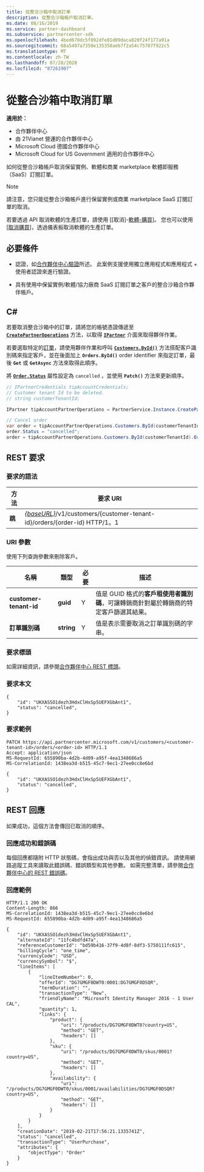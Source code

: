 ```yaml
---
title: 從整合沙箱中取消訂單
description: 從整合沙箱帳戶取消訂單。
ms.date: 08/16/2019
ms.service: partner-dashboard
ms.subservice: partnercenter-sdk
ms.openlocfilehash: 4bed678dc5f892dfe81d09daca820f24f177a91a
ms.sourcegitcommit: 68a5497a7350e135358aeb7f2a54c75707f922c5
ms.translationtype: MT
ms.contentlocale: zh-TW
ms.lasthandoff: 07/28/2020
ms.locfileid: "87261907"
---
```

# <a name="cancel-an-order-from-the-integration-sandbox"></a>從整合沙箱中取消訂單

**適用於：**

- 合作夥伴中心
- 由 21Vianet 營運的合作夥伴中心
- Microsoft Cloud 德國合作夥伴中心
- Microsoft Cloud for US Government 適用的合作夥伴中心

如何從整合沙箱帳戶取消保留實例、軟體和商業 marketplace 軟體即服務（SaaS）訂閱訂單。

>[!NOTE]
>請注意，您只能從整合沙箱帳戶進行保留實例或商業 marketplace SaaS 訂閱訂單的取消。  

若要透過 API 取消軟體的生產訂單，請使用 [[取消]-[軟體-購買](cancel-software-purchases.md)]。
您也可以使用 [[取消購買](https://docs.microsoft.com/partner-center/csp-software-subscriptions)]，透過儀表板取消軟體的生產訂單。

## <a name="prerequisites"></a>必要條件

- 認證，如[合作夥伴中心驗證](partner-center-authentication.md)所述。 此案例支援使用獨立應用程式和應用程式 + 使用者認證來進行驗證。

- 具有使用中保留實例/軟體/協力廠商 SaaS 訂閱訂單之客戶的整合沙箱合作夥伴帳戶。

## <a name="c"></a>C\#

若要取消整合沙箱中的訂單，請將您的帳號憑證傳遞至 [**`CreatePartnerOperations`**](https://docs.microsoft.com/dotnet/api/microsoft.store.partnercenter.partnerservice.instance) 方法，以取得 [**`IPartner`**](https://docs.microsoft.com/dotnet/api/microsoft.store.partnercenter.ipartner) 介面來取得夥伴作業。

若要選取特定的[訂單](order-resources.md#order)，請使用夥伴作業和呼叫 [**`Customers.ById()`**](https://docs.microsoft.com/dotnet/api/microsoft.store.partnercenter.customers.icustomercollection.byid) 方法搭配客戶識別碼來指定客戶，並在後面加上 **`Orders.ById()`** order identifier 來指定訂單，最後 **`Get`** 或 **`GetAsync`** 方法來取得此順序。

將 [**`Order.Status`**](order-resources.md#order) 屬性設定為 `cancelled` ，並使用 **`Patch()`** 方法來更新順序。

``` csharp
// IPartnerCredentials tipAccountCredentials;
// Customer tenant Id to be deleted.
// string customerTenantId;

IPartner tipAccountPartnerOperations = PartnerService.Instance.CreatePartnerOperations(tipAccountCredentials);

// Cancel order
var order = tipAccountPartnerOperations.Customers.ById(customerTenantId).Orders.ById(orderId).Get();
order.Status = "cancelled";
order = tipAccountPartnerOperations.Customers.ById(customerTenantId).Orders.ById(orderId).Patch(order);

```

## <a name="rest-request"></a>REST 要求

### <a name="request-syntax"></a>要求的語法

| 方法     | 要求 URI                                                                            |
|------------|----------------------------------------------------------------------------------------|
| **跳** | [*{baseURL}*](partner-center-rest-urls.md)/v1/customers/{customer-tenant-id}/orders/{order-id} HTTP/1。1 |

### <a name="uri-parameter"></a>URI 參數

使用下列查詢參數來刪除客戶。

| 名稱                   | 類型     | 必要 | 描述                                                                                                                                            |
|------------------------|----------|----------|--------------------------------------------------------------------------------------------------------------------------------------------------------|
| **customer-tenant-id** | **guid** | Y        | 值是 GUID 格式的**客戶租使用者識別碼**，可讓轉銷商針對屬於轉銷商的特定客戶篩選其結果。 |
| **訂單識別碼** | **string** | Y        | 值是表示需要取消之訂單識別碼的字串。 |

### <a name="request-headers"></a>要求標頭

如需詳細資訊，請參閱[合作夥伴中心 REST 標頭](headers.md)。

### <a name="request-body"></a>要求本文

```http
{
    "id": "UKXASSO1dezh3HdxClHxSp5UEFXGbAnt1",
    "status": "cancelled",
}
```

### <a name="request-example"></a>要求範例

```http
PATCH https://api.partnercenter.microsoft.com/v1/customers/<customer-tenant-id>/orders/<order-id> HTTP/1.1
Accept: application/json
MS-RequestId: 655890ba-4d2b-4d09-a95f-4ea1348686a5
MS-CorrelationId: 1438ea3d-b515-45c7-9ec1-27ee0cc8e6bd

{
    "id": "UKXASSO1dezh3HdxClHxSp5UEFXGbAnt1",
    "status": "cancelled",
}
```

## <a name="rest-response"></a>REST 回應

如果成功，這個方法會傳回已取消的順序。

### <a name="response-success-and-error-codes"></a>回應成功和錯誤碼

每個回應都隨附 HTTP 狀態碼，會指出成功與否以及其他的偵錯資訊。 請使用網路追蹤工具來讀取此錯誤碼、錯誤類型和其他參數。 如需完整清單，請參閱[合作夥伴中心的 REST 錯誤碼](error-codes.md)。

### <a name="response-example"></a>回應範例

```http
HTTP/1.1 200 OK
Content-Length: 866
MS-CorrelationId: 1438ea3d-b515-45c7-9ec1-27ee0cc8e6bd
MS-RequestId: 655890ba-4d2b-4d09-a95f-4ea1348686a5

{
    "id": "UKXASSO1dezh3HdxClHxSp5UEFXGbAnt1",
    "alternateId": "11fc4bdfd47a",
    "referenceCustomerId": "bd59b416-37f9-4d8f-8df3-5750111fc615",
    "billingCycle": "one_time",
    "currencyCode": "USD",
    "currencySymbol": "$",
    "lineItems": [
        {
            "lineItemNumber": 0,
            "offerId": "DG7GMGF0DWT0:0001:DG7GMGF0DSQR",
            "termDuration": "",
            "transactionType": "New",
            "friendlyName": "Microsoft Identity Manager 2016 - 1 User CAL",
            "quantity": 1,
            "links": {
                "product": {
                    "uri": "/products/DG7GMGF0DWT0?country=US",
                    "method": "GET",
                    "headers": []
                },
                "sku": {
                    "uri": "/products/DG7GMGF0DWT0/skus/0001?country=US",
                    "method": "GET",
                    "headers": []
                },
                "availability": {
                    "uri": "/products/DG7GMGF0DWT0/skus/0001/availabilities/DG7GMGF0DSQR?country=US",
                    "method": "GET",
                    "headers": []
                }
            }
        }
    ],
    "creationDate": "2019-02-21T17:56:21.1335741Z",
    "status": "cancelled",
    "transactionType": "UserPurchase",
    "attributes": {
        "objectType": "Order"
    }
}
```
